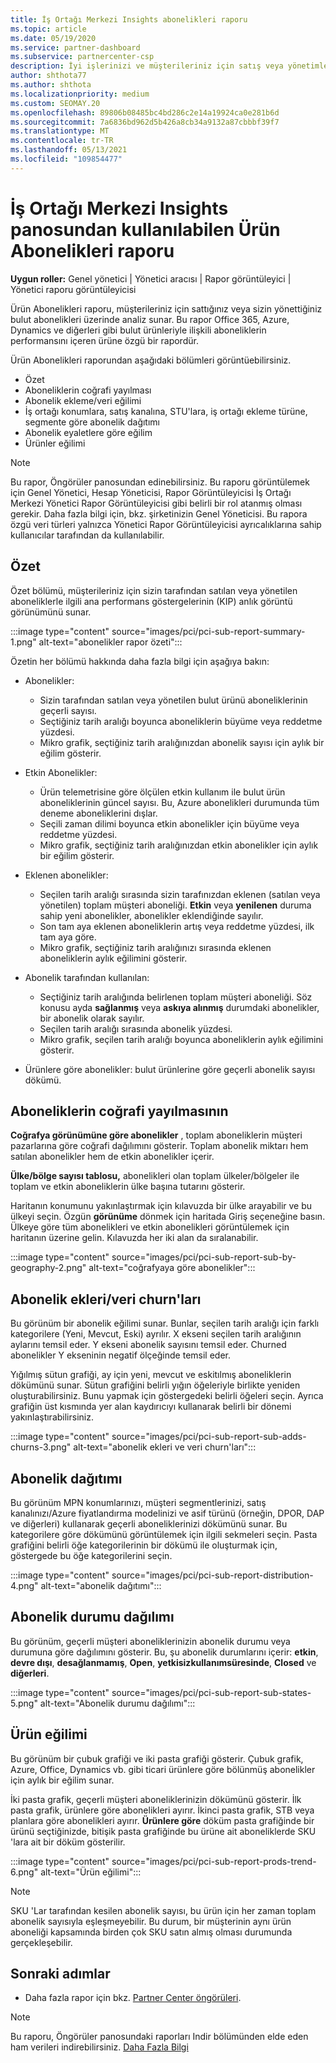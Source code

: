 ```yaml
---
title: İş Ortağı Merkezi Insights abonelikleri raporu
ms.topic: article
ms.date: 05/19/2020
ms.service: partner-dashboard
ms.subservice: partnercenter-csp
description: İyi işlerinizi ve müşterileriniz için satış veya yönetimle ilgili bulut aboneliklerini geliştirebilirsiniz.
author: shthota77
ms.author: shthota
ms.localizationpriority: medium
ms.custom: SEOMAY.20
ms.openlocfilehash: 89806b08485bc4bd286c2e14a19924ca0e281b6d
ms.sourcegitcommit: 7a6836bd962d5b426a8cb34a9132a87cbbbf39f7
ms.translationtype: MT
ms.contentlocale: tr-TR
ms.lasthandoff: 05/13/2021
ms.locfileid: "109854477"
---
```

# <a name="product-subscriptions-report-available-from-the-partner-center-insights-dashboard"></a>İş Ortağı Merkezi Insights panosundan kullanılabilen Ürün Abonelikleri raporu

**Uygun roller:** Genel yönetici | Yönetici aracısı | Rapor görüntüleyici | Yönetici raporu görüntüleyicisi

Ürün Abonelikleri raporu, müşterileriniz için sattığınız veya sizin yönettiğiniz bulut abonelikleri üzerinde analiz sunar. Bu rapor Office 365, Azure, Dynamics ve diğerleri gibi bulut ürünleriyle ilişkili aboneliklerin performansını içeren ürüne özgü bir rapordür.

Ürün Abonelikleri raporundan aşağıdaki bölümleri görüntüebilirsiniz.

- Özet
- Aboneliklerin coğrafi yayılması
- Abonelik ekleme/veri eğilimi
- İş ortağı konumlara, satış kanalına, STU'lara, iş ortağı ekleme türüne, segmente göre abonelik dağıtımı
- Abonelik eyaletlere göre eğilim
- Ürünler eğilimi

 > [!NOTE]
 > Bu rapor, Öngörüler panosundan edinebilirsiniz. Bu raporu görüntülemek için Genel Yönetici, Hesap Yöneticisi, Rapor Görüntüleyicisi İş Ortağı Merkezi Yönetici Rapor Görüntüleyicisi gibi belirli bir rol atanmış olması gerekir. Daha fazla bilgi için, bkz. şirketinizin Genel Yöneticisi. Bu rapora özgü veri türleri yalnızca Yönetici Rapor Görüntüleyicisi ayrıcalıklarına sahip kullanıcılar tarafından da kullanılabilir.

## <a name="summary"></a>Özet

Özet bölümü, müşterileriniz için sizin tarafından satılan veya yönetilen aboneliklerle ilgili ana performans göstergelerinin (KIP) anlık görüntü görünümünü sunar.  

:::image type="content" source="images/pci/pci-sub-report-summary-1.png" alt-text="abonelikler rapor özeti":::

Özetin her bölümü hakkında daha fazla bilgi için aşağıya bakın:

- Abonelikler:
  - Sizin tarafından satılan veya yönetilen bulut ürünü aboneliklerinin geçerli sayısı.
  - Seçtiğiniz tarih aralığı boyunca aboneliklerin büyüme veya reddetme yüzdesi.
  - Mikro grafik, seçtiğiniz tarih aralığınızdan abonelik sayısı için aylık bir eğilim gösterir.

- Etkin Abonelikler:
  - Ürün telemetrisine göre ölçülen etkin kullanım ile bulut ürün aboneliklerinin güncel sayısı. Bu, Azure abonelikleri durumunda tüm deneme aboneliklerini dışlar.
  - Seçili zaman dilimi boyunca etkin abonelikler için büyüme veya reddetme yüzdesi.
  - Mikro grafik, seçtiğiniz tarih aralığınızdan etkin abonelikler için aylık bir eğilim gösterir.

- Eklenen abonelikler:
  - Seçilen tarih aralığı sırasında sizin tarafınızdan eklenen (satılan veya yönetilen) toplam müşteri aboneliği. **Etkin** veya **yenilenen** duruma sahip yeni abonelikler, abonelikler eklendiğinde sayılır.
  - Son tam aya eklenen aboneliklerin artış veya reddetme yüzdesi, ilk tam aya göre.
  - Mikro grafik, seçtiğiniz tarih aralığınızı sırasında eklenen aboneliklerin aylık eğilimini gösterir.

- Abonelik tarafından kullanılan:
  - Seçtiğiniz tarih aralığında belirlenen toplam müşteri aboneliği. Söz konusu ayda **sağlanmış** veya **askıya alınmış** durumdaki abonelikler, bir abonelik olarak sayılır.  
  - Seçilen tarih aralığı sırasında abonelik yüzdesi.
  - Mikro grafik, seçilen tarih aralığı boyunca aboneliklerin aylık eğilimini gösterir.

- Ürünlere göre abonelikler: bulut ürünlerine göre geçerli abonelik sayısı dökümü.

## <a name="geographical-spread-of-subscriptions"></a>Aboneliklerin coğrafi yayılmasının

**Coğrafya görünümüne göre abonelikler** , toplam aboneliklerin müşteri pazarlarına göre coğrafi dağılımını gösterir. Toplam abonelik miktarı hem satılan abonelikler hem de etkin abonelikler içerir.

**Ülke/bölge sayısı tablosu,** abonelikleri olan toplam ülkeler/bölgeler ile toplam ve etkin aboneliklerin ülke başına tutarını gösterir.

Haritanın konumunu yakınlaştırmak için kılavuzda bir ülke arayabilir ve bu ülkeyi seçin. Özgün **görünüme** dönmek için haritada Giriş seçeneğine basın. Ülkeye göre tüm abonelikleri ve etkin abonelikleri görüntülemek için haritanın üzerine gelin. Kılavuzda her iki alan da sıralanabilir.

:::image type="content" source="images/pci/pci-sub-report-sub-by-geography-2.png" alt-text="coğrafyaya göre abonelikler":::

## <a name="subscription-addschurns"></a>Abonelik ekleri/veri churn'ları

Bu görünüm bir abonelik eğilimi sunar. Bunlar, seçilen tarih aralığı için farklı kategorilere (Yeni, Mevcut, Eski) ayrılır. X ekseni seçilen tarih aralığının aylarını temsil eder. Y ekseni abonelik sayısını temsil eder. Churned abonelikler Y ekseninin negatif ölçeğinde temsil eder. 

Yığılmış sütun grafiği, ay için yeni, mevcut ve eskitılmış aboneliklerin dökümünü sunar. Sütun grafiğini belirli yığın öğeleriyle birlikte yeniden oluşturabilirsiniz. Bunu yapmak için göstergedeki belirli öğeleri seçin. Ayrıca grafiğin üst kısmında yer alan kaydırıcıyı kullanarak belirli bir dönemi yakınlaştırabilirsiniz.

:::image type="content" source="images/pci/pci-sub-report-sub-adds-churns-3.png" alt-text="abonelik ekleri ve veri churn'ları":::

## <a name="subscription-distribution"></a>Abonelik dağıtımı

Bu görünüm MPN konumlarınızı, müşteri segmentlerinizi, satış kanalınızı/Azure fiyatlandırma modelinizi ve asif türünü (örneğin, DPOR, DAP ve diğerleri) kullanarak geçerli aboneliklerinizi dökümünü sunar. Bu kategorilere göre dökümünü görüntülemek için ilgili sekmeleri seçin. Pasta grafiğini belirli öğe kategorilerinin bir dökümü ile oluşturmak için, göstergede bu öğe kategorilerini seçin.

:::image type="content" source="images/pci/pci-sub-report-distribution-4.png" alt-text="abonelik dağıtımı":::

## <a name="subscription-state-distribution"></a>Abonelik durumu dağılımı

Bu görünüm, geçerli müşteri aboneliklerinizin abonelik durumu veya durumuna göre dağılımını gösterir. Bu, şu abonelik durumlarını içerir: **etkin**, **devre dışı**, **desağlanmamış**, **Open**, **yetkisizkullanımsüresinde**, **Closed** ve **diğerleri**.

:::image type="content" source="images/pci/pci-sub-report-sub-states-5.png" alt-text="Abonelik durumu dağılımı":::

## <a name="products-trend"></a>Ürün eğilimi

Bu görünüm bir çubuk grafiği ve iki pasta grafiği gösterir. Çubuk grafik, Azure, Office, Dynamics vb. gibi ticari ürünlere göre bölünmüş abonelikler için aylık bir eğilim sunar.

İki pasta grafik, geçerli müşteri aboneliklerinizin dökümünü gösterir. İlk pasta grafik, ürünlere göre abonelikleri ayırır. İkinci pasta grafik, STB veya planlara göre abonelikleri ayırır. **Ürünlere göre** döküm pasta grafiğinde bir ürünü seçtiğinizde, bitişik pasta grafiğinde bu ürüne ait aboneliklerde SKU 'lara ait bir döküm gösterilir.

:::image type="content" source="images/pci/pci-sub-report-prods-trend-6.png" alt-text="Ürün eğilimi":::

> [!NOTE]
 > SKU 'Lar tarafından kesilen abonelik sayısı, bu ürün için her zaman toplam abonelik sayısıyla eşleşmeyebilir. Bu durum, bir müşterinin aynı ürün aboneliği kapsamında birden çok SKU satın almış olması durumunda gerçekleşebilir.

## <a name="next-steps"></a>Sonraki adımlar

- Daha fazla rapor için bkz. [Partner Center öngörüleri](partner-center-insights.md).

>[!NOTE] 
> Bu raporu, Öngörüler panosundaki raporları Indir bölümünden elde eden ham verileri indirebilirsiniz. [Daha Fazla Bilgi](pci-download-reports.md) 
